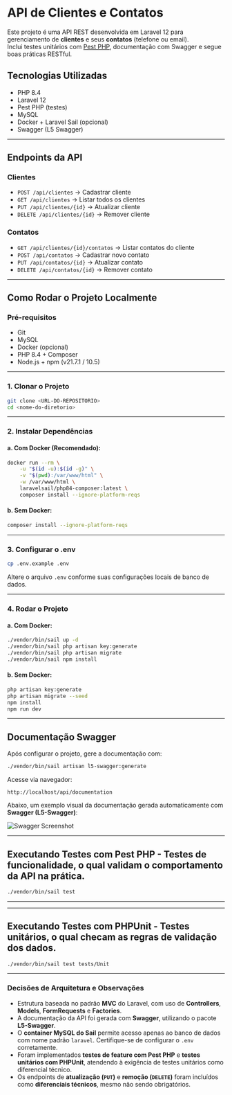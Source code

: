 # API de Clientes e Contatos

Este projeto é uma API REST desenvolvida em Laravel 12 para gerenciamento de **clientes** e seus **contatos** (telefone ou email).  
Inclui testes unitários com [Pest PHP](https://pestphp.com), documentação com Swagger e segue boas práticas RESTful.

## Tecnologias Utilizadas

- PHP 8.4
- Laravel 12
- Pest PHP (testes)
- MySQL
- Docker + Laravel Sail (opcional)
- Swagger (L5 Swagger)

---

## Endpoints da API

### Clientes

- `POST /api/clientes` → Cadastrar cliente  
- `GET /api/clientes` → Listar todos os clientes  
- `PUT /api/clientes/{id}` → Atualizar cliente  
- `DELETE /api/clientes/{id}` → Remover cliente  

### Contatos

- `GET /api/clientes/{id}/contatos` → Listar contatos do cliente  
- `POST /api/contatos` → Cadastrar novo contato  
- `PUT /api/contatos/{id}` → Atualizar contato  
- `DELETE /api/contatos/{id}` → Remover contato  

---

## Como Rodar o Projeto Localmente

### Pré-requisitos

- Git
- MySQL
- Docker (opcional)
- PHP 8.4 + Composer
- Node.js + npm (v21.7.1 / 10.5)

---

### 1. Clonar o Projeto

```bash
git clone <URL-DO-REPOSITORIO>
cd <nome-do-diretorio>
```

---

### 2. Instalar Dependências

#### a. Com Docker (Recomendado):

```bash
docker run --rm \
    -u "$(id -u):$(id -g)" \
    -v "$(pwd):/var/www/html" \
    -w /var/www/html \
    laravelsail/php84-composer:latest \
    composer install --ignore-platform-reqs
```

#### b. Sem Docker:

```bash
composer install --ignore-platform-reqs
```

---

### 3. Configurar o .env

```bash
cp .env.example .env
```

Altere o arquivo `.env` conforme suas configurações locais de banco de dados.

---

### 4. Rodar o Projeto

#### a. Com Docker:

```bash
./vendor/bin/sail up -d
./vendor/bin/sail php artisan key:generate
./vendor/bin/sail php artisan migrate 
./vendor/bin/sail npm install
```

#### b. Sem Docker:

```bash
php artisan key:generate
php artisan migrate --seed
npm install
npm run dev
```

---

## Documentação Swagger

Após configurar o projeto, gere a documentação com:

```bash
./vendor/bin/sail artisan l5-swagger:generate
```

Acesse via navegador:

```
http://localhost/api/documentation
```


Abaixo, um exemplo visual da documentação gerada automaticamente com **Swagger (L5-Swagger)**:

![Swagger Screenshot](public/images/docs_swagger.png)

---

## Executando Testes com Pest PHP - Testes de funcionalidade, o qual validam o comportamento da API na prática.

```bash
./vendor/bin/sail test
```

---

---

## Executando Testes com PHPUnit - Testes unitários, o qual checam as regras de validação dos dados.

```bash
./vendor/bin/sail test tests/Unit
```

---

### Decisões de Arquitetura e Observações

- Estrutura baseada no padrão **MVC** do Laravel, com uso de **Controllers**, **Models**, **FormRequests** e **Factories**.
- A documentação da API foi gerada com **Swagger**, utilizando o pacote **L5-Swagger**.
- O **container MySQL do Sail** permite acesso apenas ao banco de dados com nome padrão `laravel`. Certifique-se de configurar o `.env` corretamente.
- Foram implementados **testes de feature com Pest PHP** e **testes unitários com PHPUnit**, atendendo à exigência de testes unitários como diferencial técnico.
- Os endpoints de **atualização (`PUT`)** e **remoção (`DELETE`)** foram incluídos como **diferenciais técnicos**, mesmo não sendo obrigatórios.

